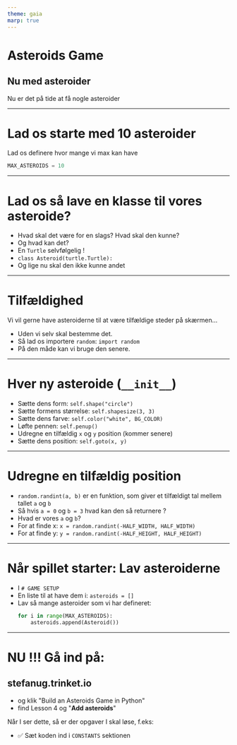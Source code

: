```yaml
---
theme: gaia
marp: true
---
```

<style>
.container{
    display: flex;
}
.col{
    flex: 1;
}
</style>
<!-- need to enable HTML in the MARP extension -->

# Asteroids Game

## Nu med asteroider

Nu er det på tide at få nogle asteroider

---

# Lad os starte med 10 asteroider

Lad os definere hvor mange vi max kan have

```python
MAX_ASTEROIDS = 10
```

---

# Lad os så lave en klasse til vores asteroide?

* Hvad skal det være for en slags? Hvad skal den kunne?
* Og hvad kan det?
* En `Turtle` selvfølgelig ! 
* `class Asteroid(turtle.Turtle):`
* Og lige nu skal den ikke kunne andet

---

# Tilfældighed

Vi vil gerne have asteroiderne til at være tilfældige steder på skærmen...

* Uden vi selv skal bestemme det.
* Så lad os importere `random`: `import random`
* På den måde kan vi bruge den senere.

--- 

# Hver ny asteroide (`__init__`)

* Sætte dens form: `self.shape("circle")`
* Sætte formens størrelse: `self.shapesize(3, 3)`
* Sætte dens farve: `self.color("white", BG_COLOR)`
* Løfte pennen: `self.penup()`
* Udregne en tilfældig `x` og `y` position (kommer senere)
* Sætte dens position: `self.goto(x, y)`

--- 

# Udregne en tilfældig position

* `random.randint(a, b)` er en funktion, som giver et tilfældigt tal mellem tallet `a` og `b` 
* Så hvis `a = 0` og `b = 3` hvad kan den så returnere ?
* Hvad er vores `a` og `b`?
* For at finde x: `x = random.randint(-HALF_WIDTH, HALF_WIDTH)`
* For at finde y: `y = random.randint(-HALF_HEIGHT, HALF_HEIGHT)`

--- 

# Når spillet starter: Lav asteroiderne

* I `# GAME SETUP`
* En liste til at have dem i: `asteroids = []`
* Lav så mange asteroider som vi har defineret:
    ```python
    for i in range(MAX_ASTEROIDS):
        asteroids.append(Asteroid())
    ```

--- 

# NU !!! Gå ind på:

## stefanug.trinket.io

- og klik "Build an Asteroids Game in Python"
- find Lesson 4 og "**Add asteroids**"

Når I ser dette, så er der opgaver I skal løse, f.eks:

- ✅ Sæt koden ind i `CONSTANTS` sektionen

 